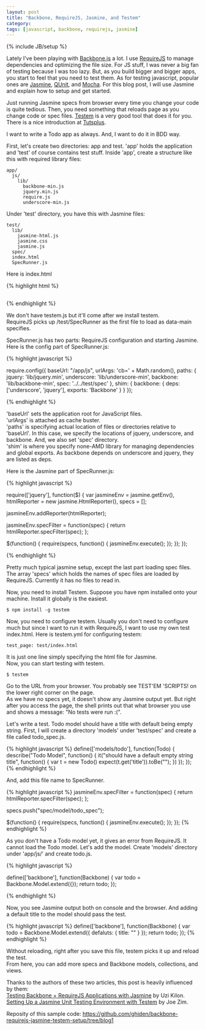 ```yaml
---
layout: post
title: "Backbone, RequireJS, Jasmine, and Testem"
category: 
tags: [javascript, backbone, requirejs, jasmine]
---
```

{% include JB/setup %}

Lately I've been playing with [Backbone.js](http://backbonejs.org) a lot. I use [RequireJS]() to manage dependencies and optimizing the file size. For JS stuff, I was never a big fan of testing because I was too lazy. But, as you build bigger and bigger apps, you start to feel that you need to test them. As for testing javascript, popular ones are [Jasmine](http://pivotal.github.com/jasmine/), [QUnit](http://qunitjs.com/), and [Mocha](http://visionmedia.github.com/mocha/). For this blog post, I will use Jasmine and explain how to setup and get started.

Just running Jasmine specs from browser every time you change your code is quite tedious. Then, you need something that reloads page as you change code or spec files. [Testem](https://github.com/airportyh/testem) is a very good tool that does it for you. There is a nice introduction at [Tutsplus](http://net.tutsplus.com/tutorials/javascript-ajax/make-javascript-testing-fun-with-testem/).

I want to write a Todo app as always. And, I want to do it in BDD way.

First, let's create two directories: app and test.
'app' holds the application and 'test' of course contains test stuff.
Inside 'app', create a structure like this with required library files:

    app/
      js/
        lib/
          backbone-min.js
          jquery.min.js
          require.js
          underscore-min.js

Under 'test' directory, you have this with Jasmine files:

    test/
      lib/
        jasmine-html.js
        jasmine.css
        jasmine.js
      spec/
      index.html
      SpecRunner.js

Here is index.html

{% highlight html %}

<!doctype html>
<html lang="en">
<head>
  <meta charset="UTF-8">
  <title>Jasmine Spec Runner</title>
  <link rel="stylesheet" href="/test/lib/jasmine.css">
</head>
<body>
  <div id="sandbox" style="overflow:hidden; height:1px;"></div>
  <script src="/test/lib/jasmine.js"></script>
  <script src="/test/lib/jasmine-html.js"></script>
  <script src="/testem.js"></script>
  <script src="/app/js/lib/require.js" data-main="/test/SpecRunner"></script>
</body>
</html>

{% endhighlight %}

We don't have testem.js but it'll come after we install testem.  
RequireJS picks up /test/SpecRunner as the first file to load as data-main specifies.  

SpecRunner.js has two parts: RequireJS configuration and starting Jasmine.
Here is the config part of SpecRunner.js:

{% highlight javascript %}

require.config({
  baseUrl: "/app/js",
  urlArgs: 'cb=' + Math.random(),
  paths: {
    jquery: 'lib/jquery.min',
    underscore: 'lib/underscore-min',
    backbone: 'lib/backbone-min',
    spec: '../../test/spec'
  },
  shim: {
    backbone: {
      deps: ['underscore', 'jquery'],
      exports: 'Backbone'
    }
  }
});

{% endhighlight %}

'baseUrl' sets the application root for JavaScript files.  
'urlArgs' is attached as cache buster.  
'paths' is specifying actual location of files or directories relative to 'baseUrl'. In this case, we specify the locations of jquery, underscore, and backbone. And, we also set 'spec' directory.  
'shim' is where you specify none-AMD library for managing dependencies and global exports. As backbone depends on underscore and jquery, they are listed as deps.  

Here is the Jasmine part of SpecRunner.js:

{% highlight javascript %}

require(['jquery'], function($) {
  var jasmineEnv = jasmine.getEnv(),
      htmlReporter = new jasmine.HtmlReporter(),
      specs = [];
        
  jasmineEnv.addReporter(htmlReporter);

  jasmineEnv.specFilter = function(spec) {
    return htmlReporter.specFilter(spec);
  };

  $(function() {
    require(specs, function() {
      jasmineEnv.execute();
    });
  });
});

{% endhighlight %}

Pretty much typical jasmine setup, except the last part loading spec files. The array 'specs' which holds the names of spec files are loaded by RequireJS. Currently it has no files to read in.  

Now, you need to install Testem. Suppose you have npm installed onto your machine. Install it globally is the easiest.

    $ npm install -g testem

Now, you need to configure testem. Usually you don't need to configure much but since I want to run it with RequireJS, I want to use my own test index.html. Here is testem.yml for configuring testem:

    test_page: test/index.html

It is just one line simply specifying the html file for Jasmine.  
Now, you can start testing with testem.

    $ testem

Go to the URL from your browser.
You probably see TEST'EM 'SCRIPTS! on the lower right corner on the page.  
As we have no specs yet, it doesn't show any Jasmine output yet. But right after you access the page, the shell prints out that what browser you use and shows a message: "No tests were run :(".

Let's write a test.
Todo model should have a title with default being empty string.
First, I will create a directory 'models' under 'test/spec' and create a file called todo_spec.js.

{% highlight javascript %}
define(['models/todo'], function(Todo) {
  describe("Todo Model", function() {
    it("should have a default empty string title", function() {
      var t = new Todo()
      expect(t.get('title')).toBe("");
    })
  });
});
{% endhighlight %}

And, add this file name to SpecRunner.

{% highlight javascript %}
  jasmineEnv.specFilter = function(spec) {
    return htmlReporter.specFilter(spec);
  };

  specs.push("spec/model/todo_spec");

  $(function() {
    require(specs, function() {
      jasmineEnv.execute();
    });
  });
{% endhighlight %}

As you don't have a Todo model yet, it gives an error from RequireJS. It cannot load the Todo model.
Let's add the model. Create 'models' directory under 'app/js/' and create todo.js.

{% highlight javascript %}

define(['backbone'], function(Backbone) {
  var todo = Backbone.Model.extend({});
  return todo;
});

{% endhighlight %}

Now, you see Jasmine output both on console and the browser.
And adding a default title to the model should pass the test.

{% highlight javascript %}
define(['backbone'], function(Backbone) {
  var todo = Backbone.Model.extend({
    defaluts: {
      title: ""
    }
  });
  return todo;
});
{% endhighlight %}

Without reloading, right after you save this file, testem picks it up and reload the test.  
From here, you can add more specs and Backbone models, collections, and views.

Thanks to the authors of these two articles, this post is heavily influenced by them:  
[Testing Backbone + RequireJS Applications with Jasmine](http://kilon.org/blog/2012/08/testing-backbone-requirejs-applications-with-jasmine/) by Uzi Kilon.  
[Setting Up a Jasmine Unit Testing Environment with Testem](http://www.joezimjs.com/javascript/setting-up-a-jasmine-unit-testing-environment-with-testem/) by Joe Zim.

Reposity of this sample code:
<https://github.com/ghiden/backbone-requirejs-jasmine-testem-setup/tree/blog1>


